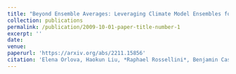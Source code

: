 ```yaml
---
title: "Beyond Ensemble Averages: Leveraging Climate Model Ensembles for Subseasonal Forecasting"
collection: publications
permalink: /publication/2009-10-01-paper-title-number-1
excerpt: ''
date:
venue: 
paperurl: 'https://arxiv.org/abs/2211.15856'
citation: 'Elena Orlova, Haokun Liu, *Raphael Rossellini*, Benjamin Cash, Rebecca Willett'
---
```

